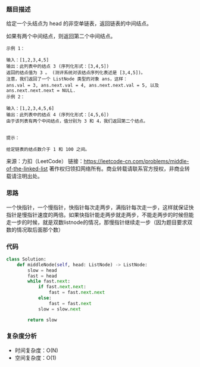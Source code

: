 ### 题目描述

给定一个头结点为 head 的非空单链表，返回链表的中间结点。

如果有两个中间结点，则返回第二个中间结点。

```
示例 1：

输入：[1,2,3,4,5]
输出：此列表中的结点 3 (序列化形式：[3,4,5])
返回的结点值为 3 。 (测评系统对该结点序列化表述是 [3,4,5])。
注意，我们返回了一个 ListNode 类型的对象 ans，这样：
ans.val = 3, ans.next.val = 4, ans.next.next.val = 5, 以及 ans.next.next.next = NULL.
示例 2：

输入：[1,2,3,4,5,6]
输出：此列表中的结点 4 (序列化形式：[4,5,6])
由于该列表有两个中间结点，值分别为 3 和 4，我们返回第二个结点。
 

提示：

给定链表的结点数介于 1 和 100 之间。
```

来源：力扣（LeetCode）
链接：https://leetcode-cn.com/problems/middle-of-the-linked-list
著作权归领扣网络所有。商业转载请联系官方授权，非商业转载请注明出处。

### 思路

一个快指针，一个慢指针，快指针每次走两步，满指针每次走一步，这样就保证快指针是慢指针速度的两倍。如果快指针能走两步就走两步，不能走两步的时候但能走一步的时候，就是双数listnode的情况，那慢指针继续走一步（因为题目要求双数的情况取后面那个数）

### 代码

~~~python
class Solution:
    def middleNode(self, head: ListNode) -> ListNode:
        slow = head
        fast = head
        while fast.next:
            if fast.next.next:
                fast = fast.next.next
            else:
                fast = fast.next
            slow = slow.next

        return slow
~~~

### 复杂度分析

- 时间复杂度：O(N)
- 空间复杂度：O(1)

